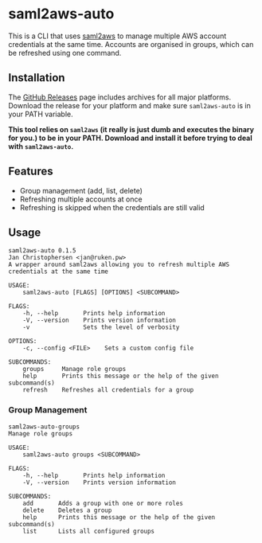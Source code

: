 # saml2aws-auto

This is a CLI that uses [saml2aws](https://github.com/Versent/saml2aws) to manage multiple AWS account credentials
at the same time. Accounts are organised in groups, which can be refreshed using one command.

## Installation

The [GitHub Releases](https://github.com/Rukenshia/saml2aws-auto/releases) page includes archives for all major platforms.
Download the release for your platform and make sure `saml2aws-auto` is in your PATH variable.

**This tool relies on `saml2aws` (it really is just dumb and executes the binary for you.) to be in your PATH. Download and install it before trying to deal with `saml2aws-auto`.**

## Features

* Group management (add, list, delete)
* Refreshing multiple accounts at once
* Refreshing is skipped when the credentials are still valid

## Usage

```plain
saml2aws-auto 0.1.5
Jan Christophersen <jan@ruken.pw>
A wrapper around saml2aws allowing you to refresh multiple AWS credentials at the same time

USAGE:
    saml2aws-auto [FLAGS] [OPTIONS] <SUBCOMMAND>

FLAGS:
    -h, --help       Prints help information
    -V, --version    Prints version information
    -v               Sets the level of verbosity

OPTIONS:
    -c, --config <FILE>    Sets a custom config file

SUBCOMMANDS:
    groups     Manage role groups
    help       Prints this message or the help of the given subcommand(s)
    refresh    Refreshes all credentials for a group
```

### Group Management

```plain
saml2aws-auto-groups
Manage role groups

USAGE:
    saml2aws-auto groups <SUBCOMMAND>

FLAGS:
    -h, --help       Prints help information
    -V, --version    Prints version information

SUBCOMMANDS:
    add       Adds a group with one or more roles
    delete    Deletes a group
    help      Prints this message or the help of the given subcommand(s)
    list      Lists all configured groups
```